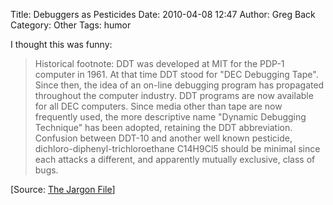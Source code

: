 Title: Debuggers as Pesticides
Date: 2010-04-08 12:47
Author: Greg Back
Category: Other
Tags: humor

I thought this was funny:

> Historical footnote: DDT was developed at MIT for the PDP-1 computer
> in 1961. At that time DDT stood for "DEC Debugging Tape". Since then,
> the idea of an on-line debugging program has propagated throughout the
> computer industry. DDT programs are now available for all DEC
> computers. Since media other than tape are now frequently used, the
> more descriptive name "Dynamic Debugging Technique" has been adopted,
> retaining the DDT abbreviation. Confusion between DDT-10 and another
> well known pesticide, dichloro-diphenyl-trichloroethane C14H9Cl5
> should be minimal since each attacks a different, and apparently
> mutually exclusive, class of bugs.

[Source: [The Jargon File][]]

  [The Jargon File]: http://www.catb.org/~esr/jargon/html/D/DDT.html
